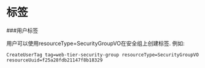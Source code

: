 # 标签



###用户标签


用户可以使用resourceType=SecurityGroupVO在安全组上创建标签. 例如:

`CreateUserTag tag=web-tier-security-group resourceType=SecurityGroupVO resourceUuid=f25a28fdb21147f8b18329`

